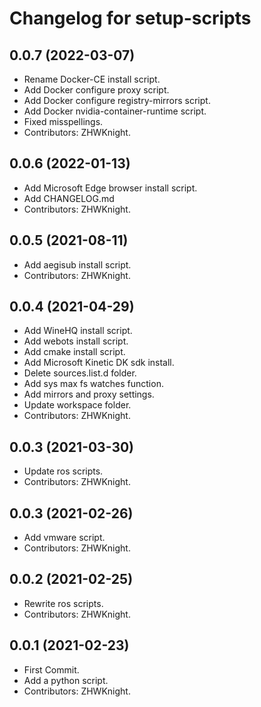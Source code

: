 # Changelog for setup-scripts

## 0.0.7 (2022-03-07)

* Rename Docker-CE install script.
* Add Docker configure proxy script.
* Add Docker configure registry-mirrors script.
* Add Docker nvidia-container-runtime script.
* Fixed misspellings.
* Contributors: ZHWKnight.

## 0.0.6 (2022-01-13)

* Add Microsoft Edge browser install script.
* Add CHANGELOG.md
* Contributors: ZHWKnight.

## 0.0.5 (2021-08-11)

* Add aegisub install script.
* Contributors: ZHWKnight.

## 0.0.4 (2021-04-29)

* Add WineHQ install script.
* Add webots install script.
* Add cmake install script.
* Add Microsoft Kinetic DK sdk install.
* Delete sources.list.d folder.
* Add sys max fs watches function.
* Add mirrors and proxy settings.
* Update workspace folder.
* Contributors: ZHWKnight.

## 0.0.3 (2021-03-30)

* Update ros scripts.
* Contributors: ZHWKnight.

## 0.0.3 (2021-02-26)

* Add vmware script.
* Contributors: ZHWKnight.

## 0.0.2 (2021-02-25)

* Rewrite ros scripts.
* Contributors: ZHWKnight.

## 0.0.1 (2021-02-23)

* First Commit.
* Add a python script.
* Contributors: ZHWKnight.
